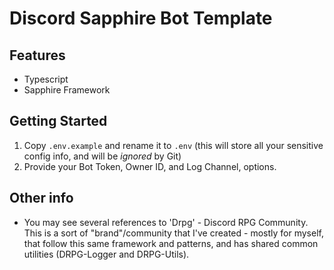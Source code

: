 # Discord Sapphire Bot Template

## Features

-   Typescript
-   Sapphire Framework

## Getting Started

1. Copy `.env.example` and rename it to `.env` (this will store all your sensitive config info, and will be _ignored_ by Git)
2. Provide your Bot Token, Owner ID, and Log Channel, options.

## Other info

-   You may see several references to 'Drpg' - Discord RPG Community. This is a sort of "brand"/community that I've created - mostly for myself, that follow this same framework and patterns, and has shared common utilities (DRPG-Logger and DRPG-Utils).
